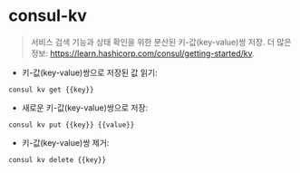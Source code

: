 # consul-kv

> 서비스 검색 기능과 상태 확인을 위한 분산된 키-값(key-value)쌍 저장.
> 더 많은 정보: <https://learn.hashicorp.com/consul/getting-started/kv>.

- 키-값(key-value)쌍으로 저장된 값 읽기:

`consul kv get {{key}}`

- 새로운 키-값(key-value)쌍으로 저장:

`consul kv put {{key}} {{value}}`

- 키-값(key-value)쌍 제거:

`consul kv delete {{key}}`
